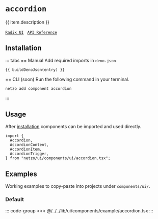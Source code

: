 <script setup>
import SectionDocsCards from '@theme/components/sections/SectionDocsCards.vue'
import en from '~/locales/en.js'
import { ui } from '~/../lib/ui/components/registry.ts'
import { buildDenoJson } from '~/src/utils.ts'
const item = en.components.find(({ uid }) => uid === 'accordion')
const entry = ui.find(i => item.uid === i.name)
</script>

<div class="mb-5 w-75px h-75px"  :class="item.icon" />

# `accordion`

{{ item.description }}

[`Radix UI`](https://www.radix-ui.com/primitives/docs/components/accordion)
&nbsp;
[`API Reference`](https://www.radix-ui.com/primitives/docs/components/accordion#api-reference)

## Installation

::: tabs
== Manual
Add required imports in `deno.json`
```json-vue
{{ buildDenoJson(entry) }}
```
== CLI (soon)
Run the following command in your terminal.
```sh
netzo add component accordion
```
:::

## Usage

After [installation](#installation) components can be imported and used directly.

```tsx
import {
  Accordion,
  AccordionContent,
  AccordionItem,
  AccordionTrigger,
} from "netzo/ui/components/ui/accordion.tsx";
```

## Examples

Working examples to copy-paste into projects under `components/ui/`.

### Default

::: code-group
<<< @/../../lib/ui/components/example/accordion.tsx
:::
